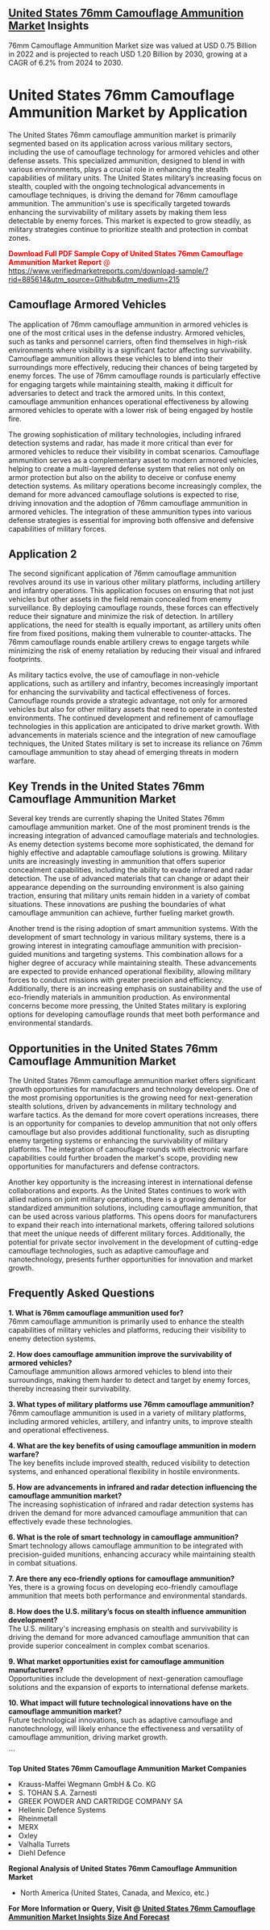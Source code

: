 <h2><a href="https://www.verifiedmarketreports.com/download-sample/?rid=885614&amp;utm_source=Github&amp;utm_medium=215" target="_blank">United States 76mm Camouflage Ammunition Market</a> Insights</h2><p>76mm Camouflage Ammunition Market size was valued at USD 0.75 Billion in 2022 and is projected to reach USD 1.20 Billion by 2030, growing at a CAGR of 6.2% from 2024 to 2030.</p><p><h1>United States 76mm Camouflage Ammunition Market by Application</h1><p>The United States 76mm camouflage ammunition market is primarily segmented based on its application across various military sectors, including the use of camouflage technology for armored vehicles and other defense assets. This specialized ammunition, designed to blend in with various environments, plays a crucial role in enhancing the stealth capabilities of military units. The United States military’s increasing focus on stealth, coupled with the ongoing technological advancements in camouflage techniques, is driving the demand for 76mm camouflage ammunition. The ammunition's use is specifically targeted towards enhancing the survivability of military assets by making them less detectable by enemy forces. This market is expected to grow steadily, as military strategies continue to prioritize stealth and protection in combat zones.<p><span class=""><span style="color: #ff0000;"><strong>Download Full PDF Sample Copy of United States 76mm Camouflage Ammunition Market Report</strong> @ </span><a href="https://www.verifiedmarketreports.com/download-sample/?rid=885614&amp;utm_source=Github&amp;utm_medium=215" target="_blank">https://www.verifiedmarketreports.com/download-sample/?rid=885614&amp;utm_source=Github&amp;utm_medium=215</a></span></p></p><h2>Camouflage Armored Vehicles</h2><p>The application of 76mm camouflage ammunition in armored vehicles is one of the most critical uses in the defense industry. Armored vehicles, such as tanks and personnel carriers, often find themselves in high-risk environments where visibility is a significant factor affecting survivability. Camouflage ammunition allows these vehicles to blend into their surroundings more effectively, reducing their chances of being targeted by enemy forces. The use of 76mm camouflage rounds is particularly effective for engaging targets while maintaining stealth, making it difficult for adversaries to detect and track the armored units. In this context, camouflage ammunition enhances operational effectiveness by allowing armored vehicles to operate with a lower risk of being engaged by hostile fire.<p>The growing sophistication of military technologies, including infrared detection systems and radar, has made it more critical than ever for armored vehicles to reduce their visibility in combat scenarios. Camouflage ammunition serves as a complementary asset to modern armored vehicles, helping to create a multi-layered defense system that relies not only on armor protection but also on the ability to deceive or confuse enemy detection systems. As military operations become increasingly complex, the demand for more advanced camouflage solutions is expected to rise, driving innovation and the adoption of 76mm camouflage ammunition in armored vehicles. The integration of these ammunition types into various defense strategies is essential for improving both offensive and defensive capabilities of military forces.<h2>Application 2</h2><p>The second significant application of 76mm camouflage ammunition revolves around its use in various other military platforms, including artillery and infantry operations. This application focuses on ensuring that not just vehicles but other assets in the field remain concealed from enemy surveillance. By deploying camouflage rounds, these forces can effectively reduce their signature and minimize the risk of detection. In artillery applications, the need for stealth is equally important, as artillery units often fire from fixed positions, making them vulnerable to counter-attacks. The 76mm camouflage rounds enable artillery crews to engage targets while minimizing the risk of enemy retaliation by reducing their visual and infrared footprints.<p>As military tactics evolve, the use of camouflage in non-vehicle applications, such as artillery and infantry, becomes increasingly important for enhancing the survivability and tactical effectiveness of forces. Camouflage rounds provide a strategic advantage, not only for armored vehicles but also for other military assets that need to operate in contested environments. The continued development and refinement of camouflage technologies in this application are anticipated to drive market growth. With advancements in materials science and the integration of new camouflage techniques, the United States military is set to increase its reliance on 76mm camouflage ammunition to stay ahead of emerging threats in modern warfare.<h2>Key Trends in the United States 76mm Camouflage Ammunition Market</h2><p>Several key trends are currently shaping the United States 76mm camouflage ammunition market. One of the most prominent trends is the increasing integration of advanced camouflage materials and technologies. As enemy detection systems become more sophisticated, the demand for highly effective and adaptable camouflage solutions is growing. Military units are increasingly investing in ammunition that offers superior concealment capabilities, including the ability to evade infrared and radar detection. The use of advanced materials that can change or adapt their appearance depending on the surrounding environment is also gaining traction, ensuring that military units remain hidden in a variety of combat situations. These innovations are pushing the boundaries of what camouflage ammunition can achieve, further fueling market growth.<p>Another trend is the rising adoption of smart ammunition systems. With the development of smart technology in various military systems, there is a growing interest in integrating camouflage ammunition with precision-guided munitions and targeting systems. This combination allows for a higher degree of accuracy while maintaining stealth. These advancements are expected to provide enhanced operational flexibility, allowing military forces to conduct missions with greater precision and efficiency. Additionally, there is an increasing emphasis on sustainability and the use of eco-friendly materials in ammunition production. As environmental concerns become more pressing, the United States military is exploring options for developing camouflage rounds that meet both performance and environmental standards.<h2>Opportunities in the United States 76mm Camouflage Ammunition Market</h2><p>The United States 76mm camouflage ammunition market offers significant growth opportunities for manufacturers and technology developers. One of the most promising opportunities is the growing need for next-generation stealth solutions, driven by advancements in military technology and warfare tactics. As the demand for more covert operations increases, there is an opportunity for companies to develop ammunition that not only offers camouflage but also provides additional functionality, such as disrupting enemy targeting systems or enhancing the survivability of military platforms. The integration of camouflage rounds with electronic warfare capabilities could further broaden the market's scope, providing new opportunities for manufacturers and defense contractors.<p>Another key opportunity is the increasing interest in international defense collaborations and exports. As the United States continues to work with allied nations on joint military operations, there is a growing demand for standardized ammunition solutions, including camouflage ammunition, that can be used across various platforms. This opens doors for manufacturers to expand their reach into international markets, offering tailored solutions that meet the unique needs of different military forces. Additionally, the potential for private sector involvement in the development of cutting-edge camouflage technologies, such as adaptive camouflage and nanotechnology, presents further opportunities for innovation and market growth.<h2>Frequently Asked Questions</h2><p><strong>1. What is 76mm camouflage ammunition used for?</strong><br>76mm camouflage ammunition is primarily used to enhance the stealth capabilities of military vehicles and platforms, reducing their visibility to enemy detection systems.</p><p><strong>2. How does camouflage ammunition improve the survivability of armored vehicles?</strong><br>Camouflage ammunition allows armored vehicles to blend into their surroundings, making them harder to detect and target by enemy forces, thereby increasing their survivability.</p><p><strong>3. What types of military platforms use 76mm camouflage ammunition?</strong><br>76mm camouflage ammunition is used in a variety of military platforms, including armored vehicles, artillery, and infantry units, to improve stealth and operational effectiveness.</p><p><strong>4. What are the key benefits of using camouflage ammunition in modern warfare?</strong><br>The key benefits include improved stealth, reduced visibility to detection systems, and enhanced operational flexibility in hostile environments.</p><p><strong>5. How are advancements in infrared and radar detection influencing the camouflage ammunition market?</strong><br>The increasing sophistication of infrared and radar detection systems has driven the demand for more advanced camouflage ammunition that can effectively evade these technologies.</p><p><strong>6. What is the role of smart technology in camouflage ammunition?</strong><br>Smart technology allows camouflage ammunition to be integrated with precision-guided munitions, enhancing accuracy while maintaining stealth in combat situations.</p><p><strong>7. Are there any eco-friendly options for camouflage ammunition?</strong><br>Yes, there is a growing focus on developing eco-friendly camouflage ammunition that meets both performance and environmental standards.</p><p><strong>8. How does the U.S. military’s focus on stealth influence ammunition development?</strong><br>The U.S. military's increasing emphasis on stealth and survivability is driving the demand for more advanced camouflage ammunition that can provide superior concealment in complex combat scenarios.</p><p><strong>9. What market opportunities exist for camouflage ammunition manufacturers?</strong><br>Opportunities include the development of next-generation camouflage solutions and the expansion of exports to international defense markets.</p><p><strong>10. What impact will future technological innovations have on the camouflage ammunition market?</strong><br>Future technological innovations, such as adaptive camouflage and nanotechnology, will likely enhance the effectiveness and versatility of camouflage ammunition, driving market growth.</p>```</p><p><strong>Top United States 76mm Camouflage Ammunition Market Companies</strong></p><div data-test-id=""><p><li>Krauss-Maffei Wegmann GmbH & Co. KG</li><li> S. TOHAN S.A. Zarnesti</li><li> GREEK POWDER AND CARTRIDGE COMPANY SA</li><li> Hellenic Defence Systems</li><li> Rheinmetall</li><li> MERX</li><li> Oxley</li><li> Valhalla Turrets</li><li> Diehl Defence</li></p><div><strong>Regional Analysis of&nbsp;United States 76mm Camouflage Ammunition Market</strong></div><ul><li dir="ltr"><p dir="ltr">North America&nbsp;(United States, Canada, and Mexico, etc.)</p></li></ul><p><strong>For More Information or Query, Visit @&nbsp;</strong><strong><a href="https://www.verifiedmarketreports.com/product/76mm-camouflage-ammunition-market/?utm_source=Github&amp;utm_medium=215" target="_blank">United States 76mm Camouflage Ammunition Market Insights Size And Forecast</a></strong></p></div>
